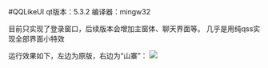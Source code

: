 #QQLikeUI
qt版本：5.3.2 编译器：mingw32

目前只实现了登录窗口，后续版本会增加主窗体、聊天界面等。
几乎是用纯qss实现全部界面小特效

运行效果如下，左边为原版，右边为“山寨”：
![](http://git.oschina.net/kyyblabla/QQLikeUI/raw/master/%E8%BF%90%E8%A1%8C%E5%AF%B9%E6%AF%94.jpg)